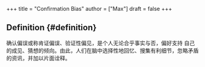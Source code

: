 +++
title = "Confirmation Bias"
author = ["Max"]
draft = false
+++

## Definition {#definition}

确认偏误或称肯证偏误、验证性偏见，是个人无论合乎事实与否，偏好支持
自己的成见、猜想的倾向。由此，人们在脑中选择性地回忆、搜集有利细节，忽略矛盾
的资讯，并加以片面诠释。
